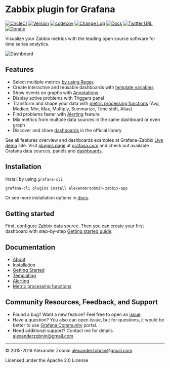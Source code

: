 # Zabbix plugin for Grafana

[![CircleCI](https://circleci.com/gh/alexanderzobnin/grafana-zabbix.svg?style=svg)](https://circleci.com/gh/alexanderzobnin/grafana-zabbix)
[![Version](https://badge.fury.io/gh/alexanderzobnin%2Fgrafana-zabbix.svg)](https://github.com/alexanderzobnin/grafana-zabbix/releases)
[![codecov](https://codecov.io/gh/alexanderzobnin/grafana-zabbix/branch/master/graph/badge.svg)](https://codecov.io/gh/alexanderzobnin/grafana-zabbix)
[![Change Log](https://img.shields.io/badge/change-log-blue.svg?style=flat)](https://github.com/alexanderzobnin/grafana-zabbix/blob/master/CHANGELOG.md)
[![Docs](https://img.shields.io/badge/docs-latest-red.svg?style=flat)](https://alexanderzobnin.github.io/grafana-zabbix)
[![Twitter URL](https://img.shields.io/twitter/url/http/shields.io.svg?style=social&label=Follow)](https://twitter.com/alexanderzobnin)
[![Donate](https://img.shields.io/badge/donate-paypal-2c9eda.svg?style=flat&colorA=0b3684)](https://paypal.me/alexanderzobnin/10)

Visualize your Zabbix metrics with the leading open source software for time series analytics.

![Dashboard](https://user-images.githubusercontent.com/4932851/53799185-e1cdc700-3f4a-11e9-9cb4-8330f501b32e.png)

## Features

- Select multiple metrics [by using Regex](https://alexanderzobnin.github.io/grafana-zabbix/guides/gettingstarted/#multiple-items-on-one-graph)
- Create interactive and reusable dashboards with [template variables](https://alexanderzobnin.github.io/grafana-zabbix/guides/templating/)
- Show events on graphs with [Annotations](http://docs.grafana.org/reference/annotations/)
- Display active problems with Triggers panel
- Transform and shape your data with [metric processing functions](https://alexanderzobnin.github.io/grafana-zabbix/reference/functions/) (Avg, Median, Min, Max, Multiply, Summarize, Time shift, Alias)
- Find problems faster with [Alerting](https://alexanderzobnin.github.io/grafana-zabbix/reference/alerting/) feature
- Mix metrics from multiple data sources in the same dashboard or even graph
- Discover and share [dashboards](https://grafana.com/dashboards) in the official library

See all features overview and dashboards examples at Grafana-Zabbix [Live demo](http://play.grafana-zabbix.org) site.
Visit [plugins page](https://grafana.com/plugins) at [grafana.com](http://grafana.com) and check out available Grafana data sources, panels and [dashboards](https://grafana.com/dashboards?dataSource=alexanderzobnin-zabbix-datasource).

## Installation

Install by using `grafana-cli`

```sh
grafana-cli plugins install alexanderzobnin-zabbix-app
```

Or see more installation options in [docs](https://alexanderzobnin.github.io/grafana-zabbix/installation/).

## Getting started

First, [configure](https://alexanderzobnin.github.io/grafana-zabbix/configuration/) Zabbix data source. Then you can create your first dashboard with step-by-step [Getting started guide](https://alexanderzobnin.github.io/grafana-zabbix/guides/gettingstarted/).

## Documentation

- [About](https://alexanderzobnin.github.io/grafana-zabbix)
- [Installation](https://alexanderzobnin.github.io/grafana-zabbix/installation)
- [Getting Started](https://alexanderzobnin.github.io/grafana-zabbix/guides/gettingstarted)
- [Templating](https://alexanderzobnin.github.io/grafana-zabbix/guides/templating)
- [Alerting](https://alexanderzobnin.github.io/grafana-zabbix/reference/alerting/)
- [Metric processing functions](https://alexanderzobnin.github.io/grafana-zabbix/reference/functions/)

## Community Resources, Feedback, and Support

- Found a bug? Want a new feature? Feel free to open an [issue](https://github.com/alexanderzobnin/grafana-zabbix/issues/new).
- Have a question? You also can open issue, but for questions, it would be better to use [Grafana Community](https://community.grafana.com/) portal.
- Need additional support? Contact me for details [alexanderzobnin@gmail.com](mailto:alexanderzobnin@gmail.com)

---
:copyright: 2015-2019 Alexander Zobnin alexanderzobnin@gmail.com

Licensed under the Apache 2.0 License
